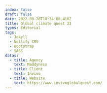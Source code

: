 ```yaml
---
index: false
draft: false
date: 2022-09-28T10:34:08.410Z
title: Global climate quest 23
types: Editorial
tags:
  - Jekyll
  - Netlify CMS
  - Bootstrap
  - SASS
datas:
  - title: Agency
    text: Maddyness
  - title: Client
    text: Invivo
  - title: Website
    text: https://www.invivoglobalquest.com/
---
```

